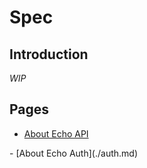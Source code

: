 Spec
===

Introduction
---
_WIP_

Pages
---
- [About Echo API](./api/index.md)
<!--> - [About Echo Auth](./auth.md) <!-->
